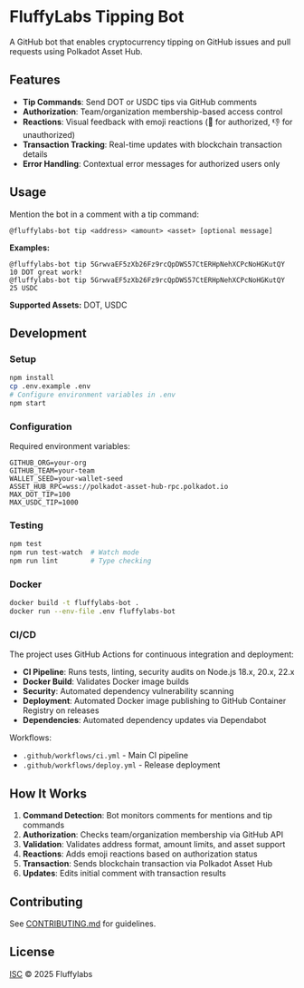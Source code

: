# FluffyLabs Tipping Bot

A GitHub bot that enables cryptocurrency tipping on GitHub issues and pull requests using Polkadot Asset Hub.

## Features

- **Tip Commands**: Send DOT or USDC tips via GitHub comments
- **Authorization**: Team/organization membership-based access control
- **Reactions**: Visual feedback with emoji reactions (👀 for authorized, 👎 for unauthorized)
- **Transaction Tracking**: Real-time updates with blockchain transaction details
- **Error Handling**: Contextual error messages for authorized users only

## Usage

Mention the bot in a comment with a tip command:

```
@fluffylabs-bot tip <address> <amount> <asset> [optional message]
```

**Examples:**
```
@fluffylabs-bot tip 5GrwvaEF5zXb26Fz9rcQpDWS57CtERHpNehXCPcNoHGKutQY 10 DOT great work!
@fluffylabs-bot tip 5GrwvaEF5zXb26Fz9rcQpDWS57CtERHpNehXCPcNoHGKutQY 25 USDC
```

**Supported Assets:** DOT, USDC

## Development

### Setup

```sh
npm install
cp .env.example .env
# Configure environment variables in .env
npm start
```

### Configuration

Required environment variables:

```env
GITHUB_ORG=your-org
GITHUB_TEAM=your-team
WALLET_SEED=your-wallet-seed
ASSET_HUB_RPC=wss://polkadot-asset-hub-rpc.polkadot.io
MAX_DOT_TIP=100
MAX_USDC_TIP=1000
```

### Testing

```sh
npm test
npm run test-watch  # Watch mode
npm run lint        # Type checking
```

### Docker

```sh
docker build -t fluffylabs-bot .
docker run --env-file .env fluffylabs-bot
```

### CI/CD

The project uses GitHub Actions for continuous integration and deployment:

- **CI Pipeline**: Runs tests, linting, security audits on Node.js 18.x, 20.x, 22.x
- **Docker Build**: Validates Docker image builds
- **Security**: Automated dependency vulnerability scanning
- **Deployment**: Automated Docker image publishing to GitHub Container Registry on releases
- **Dependencies**: Automated dependency updates via Dependabot

Workflows:
- `.github/workflows/ci.yml` - Main CI pipeline
- `.github/workflows/deploy.yml` - Release deployment

## How It Works

1. **Command Detection**: Bot monitors comments for mentions and tip commands
2. **Authorization**: Checks team/organization membership via GitHub API
3. **Validation**: Validates address format, amount limits, and asset support
4. **Reactions**: Adds emoji reactions based on authorization status
5. **Transaction**: Sends blockchain transaction via Polkadot Asset Hub
6. **Updates**: Edits initial comment with transaction results

## Contributing

See [CONTRIBUTING.md](CONTRIBUTING.md) for guidelines.

## License

[ISC](LICENSE) © 2025 Fluffylabs